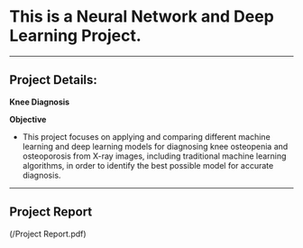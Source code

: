 # This is a Neural Network and Deep Learning Project.

---

## Project Details:

**Knee Diagnosis** 

**Objective**
- This project focuses on applying and comparing different machine learning and deep learning
models for diagnosing knee osteopenia and osteoporosis from X-ray images, including
traditional machine learning algorithms, in order to identify the best possible model for accurate
diagnosis.

---

## Project Report

(/Project Report.pdf)

